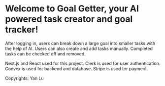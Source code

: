 # Welcome to Goal Getter, your AI powered task creator and goal tracker!

After logging in, users can break down a large goal into smaller tasks with the help of AI. Users can also create and add tasks manually. Completed tasks can be checked off and removed. 

Next.js and React used for this project. Clerk is used for user authentication. Convex is used for backend and database. Stripe is used for payment. 

Copyrights: Yan Lu
